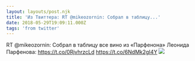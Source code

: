 ```yaml
---
layout: layouts/post.njk
title: 'Из Твиттера: RT @mikeozornin: Собрал в таблицу...'
date: 2018-05-29T19:09:11.000Z
tags: 'from twitter'
---
```



RT @mikeozornin: Собрал в таблицу все вино из «Парфенона» Леонида Парфенова: https://t.co/0RjvhrzcLd https://t.co/6NdMk2gI4Y
  <img src="https://pbs.twimg.com/media/DeWNQETX4AEK6Ta.jpg" />
